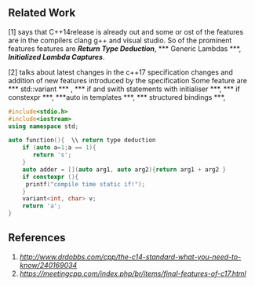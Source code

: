 
## Related Work

[1] says that C++14release is already out and some or ost of the features are in the compilers clang  g++ and visual studio. So of the prominent features 
features are ***Return Type Deduction***, *** Generic Lambdas ***, ***Initialized Lambda Captures***.

[2] talks about latest changes in the c++17 specification changes and addition of new features introduced by the specification
Some feature are *** std::variant *** , *** if and swith statements with initialiser ***, *** if constexpr ***,  ***auto in templates ***, *** structured bindings ***,  
```c++
#include<stdio.h>
#include<iostream>
using namespace std;

auto function(){  \\ return type deduction
    if (auto a=1;a == 1){
       return 's';
    }
    auto adder = [](auto arg1, auto arg2){return arg1 + arg2 }
    if constexpr (){
     printf("compile time static if!");
    }
    variant<int, char> v;
    return 'a';
}
```
## References

1. _http://www.drdobbs.com/cpp/the-c14-standard-what-you-need-to-know/240169034_
2. _https://meetingcpp.com/index.php/br/items/final-features-of-c17.html_
